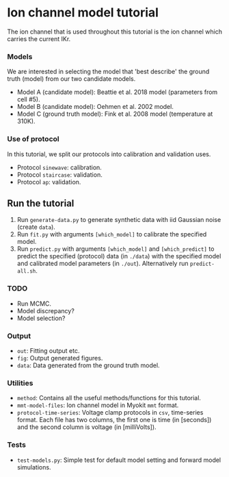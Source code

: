 # Ion channel model tutorial

The ion channel that is used throughout this tutorial is the ion channel which carries the current IKr.

### Models

We are interested in selecting the model that 'best describe' the ground truth (model) from our two candidate models.

- Model A (candidate model): Beattie et al. 2018 model (parameters from cell \#5).
- Model B (candidate model): Oehmen et al. 2002 model.
- Model C (ground truth model): Fink et al. 2008 model (temperature at 310K).

### Use of protocol

In this tutorial, we split our protocols into calibration and validation uses.

- Protocol `sinewave`: calibration.
- Protocol `staircase`: validation.
- Protocol `ap`: validation.


## Run the tutorial

1. Run `generate-data.py` to generate synthetic data with iid Gaussian noise (create `data`).
2. Run `fit.py` with arguments `[which_model]` to calibrate the specified model.
3. Run `predict.py` with arguments `[which_model]` and `[which_predict]` to predict the specified (protocol) data (in `./data`) with the specified model and calibrated model parameters (in `./out`). Alternatively run `predict-all.sh`.

### TODO
- Run MCMC.
- Model discrepancy?
- Model selection?

### Output

- `out`: Fitting output etc.
- `fig`: Output generated figures.
- `data`: Data generated from the ground truth model.

### Utilities

- `method`: Contains all the useful methods/functions for this tutorial.
- `mmt-model-files`: Ion channel model in Myokit `mmt` format.
- `protocol-time-series`: Voltage clamp protocols in `csv`, time-series format. Each file has two columns, the first one is time (in [seconds]) and the second column is voltage (in [milliVolts]).

### Tests

- `test-models.py`: Simple test for default model setting and forward model simulations.
